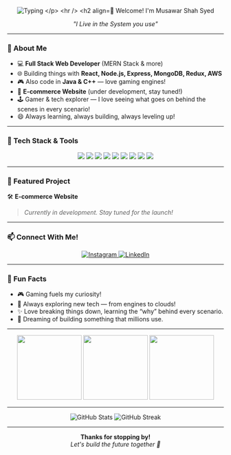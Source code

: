 <!-- Banner or animated GIF can be placed here -->
<p align="center">
  <img src="https://camo.githubusercontent.com/d59ead3b1ce2569e46d86904a385e1d0d85815aa11407b7e998d3b446098f858/68747470733a2f2f6d656469612e67697068792e636f6d2f6d656469612f3236746e333361695469316a6b6c3648362f67697068792e676966" alt="Typing 
</p>

---

<h2 align="center">👋 Welcome! I'm Musawar Shah Syed</h2>
<p align="center"><i>"I Live in the System you use"</i></p>

---

### 🚀 About Me

- 💻 **Full Stack Web Developer** (MERN Stack & more)
- 🌐 Building things with **React, Node.js, Express, MongoDB, Redux, AWS**
- 🎮 Also code in **Java & C++** — love gaming engines!
- 🛒 **E-commerce Website** (under development, stay tuned!)
- 🕹️ Gamer & tech explorer — I love seeing what goes on behind the scenes in every scenario!
- 😄 Always learning, always building, always leveling up!

---

### 🧰 Tech Stack & Tools

<p align="center">
  <img src="https://img.shields.io/badge/React-20232A?style=for-the-badge&logo=react&logoColor=61DAFB"/>
  <img src="https://img.shields.io/badge/Node.js-43853D?style=for-the-badge&logo=node-dot-js&logoColor=white"/>
  <img src="https://img.shields.io/badge/Express.js-404D59?style=for-the-badge"/>
  <img src="https://img.shields.io/badge/MongoDB-4EA94B?style=for-the-badge&logo=mongodb&logoColor=white"/>
  <img src="https://img.shields.io/badge/Redux-593D88?style=for-the-badge&logo=redux&logoColor=white"/>
  <img src="https://img.shields.io/badge/AWS-FF9900?style=for-the-badge&logo=amazon-aws&logoColor=white"/>
  <img src="https://img.shields.io/badge/Java-ED8B00?style=for-the-badge&logo=java&logoColor=white"/>
  <img src="https://img.shields.io/badge/C%2B%2B-00599C?style=for-the-badge&logo=c%2B%2B&logoColor=white"/>
  <img src="https://img.shields.io/badge/GitHub-181717?style=for-the-badge&logo=github&logoColor=white"/>
</p>

---

### 🌟 Featured Project

🛠️ **E-commerce Website**  
> _Currently in development. Stay tuned for the launch!_

---

### 📫 Connect With Me!

<p align="center">
  <a href="https://www.instagram.com/syedmusawarshah/" target="_blank">
    <img src="https://img.shields.io/badge/Instagram-%23E4405F.svg?&style=for-the-badge&logo=instagram&logoColor=white" alt="Instagram"/>
  </a>
  <a href="https://www.linkedin.com/in/musawar-shah-70162b20a/" target="_blank">
    <img src="https://img.shields.io/badge/linkedin-%230077B5.svg?&style=for-the-badge&logo=linkedin&logoColor=white" alt="LinkedIn"/>
  </a>
</p>

---

### 🤩 Fun Facts

- 🎮 Gaming fuels my curiosity!
- 👾 Always exploring new tech — from engines to clouds!
- ✨ Love breaking things down, learning the “why” behind every scenario.
- 🤖 Dreaming of building something that millions use.

---

<p align="center">
  <img src="https://media.giphy.com/media/26tn33aiTi1jkl6H6/giphy.gif" width="150"/>
  <img src="https://media.giphy.com/media/LmNwrBhejkK9EFP504/giphy.gif" width="150"/>
  <img src="https://media.giphy.com/media/3o7aD2saalBwwftBIY/giphy.gif" width="150"/>
</p>

---

<p align="center">
  <img src="https://github-readme-stats.vercel.app/api?username=MusawarShahSyed6969&show_icons=true&theme=tokyonight" alt="GitHub Stats"/>
  <img src="https://github-readme-streak-stats.herokuapp.com/?user=MusawarShahSyed6969&theme=tokyonight" alt="GitHub Streak"/>
</p>

---

<p align="center">
  <b>Thanks for stopping by!</b> <br>
  <i>Let's build the future together 🚀</i>
</p>

